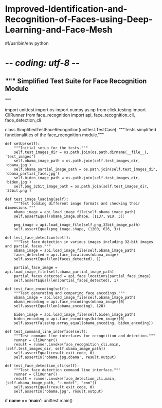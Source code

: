 # Improved-Identification-and-Recognition-of-Faces-using-Deep-Learning-and-Face-Mesh

#!/usr/bin/env python
# -*- coding: utf-8 -*-

"""
Simplified Test Suite for Face Recognition Module
-------------------------------------------------
"""

import unittest
import os
import numpy as np
from click.testing import CliRunner
from face_recognition import api, face_recognition_cli, face_detection_cli

class SimplifiedTestFaceRecognition(unittest.TestCase):
    """Tests simplified functionalities of the face_recognition module."""

    def setUp(self):
        """Initial setup for the tests."""
        self.test_images_dir = os.path.join(os.path.dirname(__file__), 'test_images')
        self.obama_image_path = os.path.join(self.test_images_dir, 'obama.jpg')
        self.obama_partial_image_path = os.path.join(self.test_images_dir, 'obama_partial_face.jpg')
        self.biden_image_path = os.path.join(self.test_images_dir, 'biden.jpg')
        self.png_32bit_image_path = os.path.join(self.test_images_dir, '32bit.png')

    def test_image_loading(self):
        """Test loading different image formats and checking their dimensions."""
        obama_image = api.load_image_file(self.obama_image_path)
        self.assertEqual(obama_image.shape, (1137, 910, 3))

        png_image = api.load_image_file(self.png_32bit_image_path)
        self.assertEqual(png_image.shape, (1200, 626, 3))

    def test_face_detection(self):
        """Test face detection in various images including 32-bit images and partial faces."""
        obama_image = api.load_image_file(self.obama_image_path)
        faces_detected = api.face_locations(obama_image)
        self.assertEqual(len(faces_detected), 1)

        partial_face_image = api.load_image_file(self.obama_partial_image_path)
        partial_faces_detected = api.face_locations(partial_face_image)
        self.assertEqual(len(partial_faces_detected), 1)

    def test_face_encoding(self):
        """Test generating and comparing face encodings."""
        obama_image = api.load_image_file(self.obama_image_path)
        obama_encoding = api.face_encodings(obama_image)[0]
        self.assertEqual(len(obama_encoding), 128)

        biden_image = api.load_image_file(self.biden_image_path)
        biden_encoding = api.face_encodings(biden_image)[0]
        self.assertFalse(np.array_equal(obama_encoding, biden_encoding))

    def test_command_line_interface(self):
        """Test command line interfaces for recognition and detection."""
        runner = CliRunner()
        result = runner.invoke(face_recognition_cli.main, [self.test_images_dir, self.obama_image_path])
        self.assertEqual(result.exit_code, 0)
        self.assertIn('obama.jpg,obama', result.output)

    def test_face_detection_cli(self):
        """Test face detection command line interface."""
        runner = CliRunner()
        result = runner.invoke(face_detection_cli.main, [self.obama_image_path, "--model", "cnn"])
        self.assertEqual(result.exit_code, 0)
        self.assertIn('obama.jpg', result.output)

if __name__ == '__main__':
    unittest.main()

   
  
